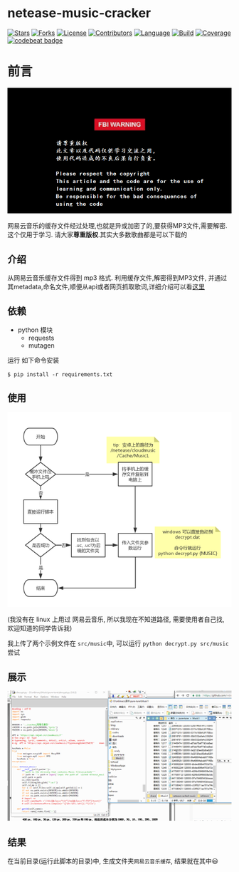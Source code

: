 # netease-music-cracker
[![Stars](https://img.shields.io/github/stars/mbinary/netease-music-cracker.svg?label=Stars&style=social)](https://github.com/mbinary/netease-music-cracker/stargazers)
[![Forks](https://img.shields.io/github/forks/mbinary/netease-music-cracker.svg?label=Fork&style=social)](https://github.com/mbinary/netease-music-cracker/network/members)
[![License](https://img.shields.io/badge/LICENSE-MIT-blue.svg)](LICENSE)
[![Contributors](https://img.shields.io/github/contributors/mbinary/netease-music-cracker.svg)](https://github.com/mbinary/netease-music-cracker/graphs/contributors)
[![Language](https://img.shields.io/badge/language-python3.6-orange.svg)](.)
[![Build](https://travis-ci.org/mbinary/netease-music-cracker.svg?branch=master)](https://travis-ci.org/mbinary/netease-music-cracker?branch=master)
[![Coverage](https://codecov.io/gh/mbinary/netease-music-cracker/branch/master/graph/badge.svg)](https://codecov.io/github/mbinary/netease-music-cracker?branch=master)
[![codebeat badge](https://codebeat.co/badges/4ef725b5-405a-4390-a860-a86deefab3f8)](https://codebeat.co/projects/github-com-mbinary-netease-music-cracker-master)
<!--  [![License](https://i.creativecommons.org/l/by-nc-sa/4.0/88x31.png)](http://creativecommons.org/licenses/by-nc-sa/4.0/)  copy LICENCE -->
<!-- 控制图片: <img width="60" height="75" align="right" src="haha"> -->
# 前言
![warning](src/warning.png)

网易云音乐的缓存文件经过处理,也就是异或加密了的,要获得MP3文件,需要解密. 这个仅用于学习. 请大家**尊重版权**.其实大多数歌曲都是可以下载的

## 介绍
从网易云音乐缓存文件得到 mp3 格式. 
利用缓存文件,解密得到MP3文件, 并通过其metadata,命名文件,顺便从api或者网页抓取歌词,详细介绍可以看[这里](https://mbinary.coding.me/decrypt-netease-music.html) 

## 依赖
* python 模块
  - requests
  - mutagen

运行 如下命令安装
```shell
$ pip install -r requirements.txt
```

## 使用
![](src/flow-chart.png)

(我没有在 linux 上用过 网易云音乐, 所以我现在不知道路径, 需要使用者自己找, 欢迎知道的同学告诉我)

我上传了两个示例文件在 `src/music`中, 
可以运行
`python decrypt.py src/music` 尝试

## 展示
![](src/display.gif)

## 结果
在当前目录(运行此脚本的目录)中, 生成文件夹`网易云音乐缓存`, 结果就在其中:smiley: 

